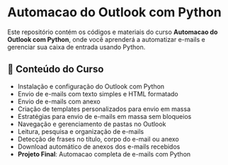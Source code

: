 # Automacao do Outlook com Python

Este repositório contém os códigos e materiais do curso **Automacao do Outlook com Python**, onde você aprenderá a automatizar e-mails e gerenciar sua caixa de entrada usando Python.

## 📌 Conteúdo do Curso

- Instalação e configuração do Outlook com Python
- Envio de e-mails com texto simples e HTML formatado
- Envio de e-mails com anexo
- Criação de templates personalizados para envio em massa
- Estratégias para envio de e-mails em massa sem bloqueios
- Navegação e gerenciamento de pastas no Outlook
- Leitura, pesquisa e organização de e-mails
- Detecção de frases no título, corpo do e-mail ou anexo
- Download automático de anexos dos e-mails recebidos
- **Projeto Final**: Automacao completa de e-mails com Python


